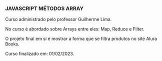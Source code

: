 ### JAVASCRIPT MÉTODOS ARRAY

Curso administrado pelo professor Guilherme Lima.

No curso é abordado sobre Arrays entre eles: Map, Reduce e Filter.

O projeto final em si é mostrar a forma que se filtra produtos no site Alura Books.

Curso finalizado em: 01/02/2023.